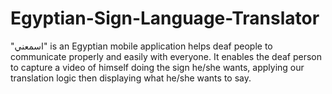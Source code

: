# Egyptian-Sign-Language-Translator
"اسمعني" is an Egyptian mobile application helps deaf people to communicate properly and easily with everyone. 
It enables the deaf person to capture a video of himself doing the sign he/she wants, applying our translation logic then displaying what he/she wants to say.  
